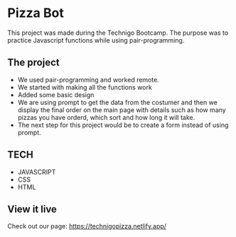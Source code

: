 # Pizza Bot

This project was made during the Technigo Bootcamp.
The purpose was to practice Javascript functions while using pair-programming. 

## The project

- We used pair-programming and worked remote.
- We started with making all the functions work 
- Added some basic design 
- We are using prompt to get the data from the costumer and then we display
  the final order on the main page with details such as how many pizzas you
  have orderd, which sort and how long it will take. 
- The next step for this project would be to create a form instead of using prompt. 

## TECH 
- JAVASCRIPT
- CSS
- HTML 

## View it live

Check out our page: https://technigopizza.netlify.app/
